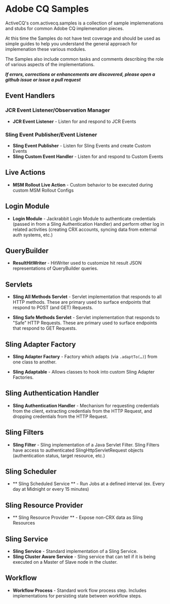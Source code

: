 # Adobe CQ Samples

ActiveCQ's com.activecq.samples is a collection of sample implemenations and stubs for common Adobe CQ implemenation pieces.

At this time the Samples do not have test coverage and should be used as simple guides to help you understand the general approach for implemenation these various modules.

The Samples also include common tasks and comments describing the role of various aspects of the implementations.

__*If errors, corrections or enhancements are discovered, please open a github issue or issue a pull request*__

## Event Handlers

### JCR Event Listener/Observation Manager

- **JCR Event Listener** - Listen for and respond to JCR Events

### Sling Event Publisher/Event Listener

- **Sling Event Publisher** - Listen for Sling Events and create Custom Events
- **Sling Custom Event Handler** - Listen for and respond to Custom Events

## Live Actions

- **MSM Rollout Live Action** - Custom behavior to be executed during custom MSM Rollout Configs

## Login Module

- **Login Module** - Jackrabbit Login Module to authenticate credentials (passed in from a Sling Authentication Handler) and perform other log in related activities (creating CRX accounts, syncing data from external auth systems, etc.)

## QueryBuilder

- **ResultHitWriter** - HitWriter used to customize hit result JSON representations of QueryBuilder queries.

## Servlets

- **Sling All Methods Servlet** - Servlet implementation that responds to all HTTP methods. These are primary used to surface endpoints that respond to POST (and GET) Requests.

- **Sling Safe Methods Servlet** - Servlet implementation that responds to "Safe" HTTP Requests. These are primary used to surface endpoints that respond to GET Requests.

## Sling Adapter Factory

- **Sling Adapter Factory** - Factory which adapts (via `.adaptTo(…)`) from one class to another.

- **Sling Adaptable** - Allows classes to hook into custom Sling Adapter Factories.

## Sling Authentication Handler

- **Sling Authentication Handler** - Mechanism for requesting credentials from the client, extracting credentials from the HTTP Request, and dropping credentials from the HTTP Request.

## Sling Filters

- **Sling Filter** - Sling implementation of a Java Servlet Filter. Sling Filters have access to authenticated SlingHttpServletRequest objects (authentication status, target resource, etc.)

## Sling Scheduler

- ** Sling Scheduled Service ** - Run Jobs at a defined interval (ex. Every day at Midnight or every 15 minutes)

## Sling Resource Provider

- ** Sling Resource Provider ** - Expose non-CRX data as Sling Resources

## Sling Service

- **Sling Service** - Standard implementation of a Sling Service.
- **Sling Cluster Aware Service** - Sling service that can tell if it is being executed on a Master of Slave node in the cluster.

## Workflow

- **Workflow Process** - Standard work flow process step. Includes implementations for persisting state between workflow steps.
